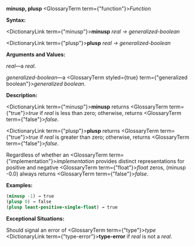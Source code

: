 **minusp, plusp** <GlossaryTerm  term={"function"}><i>Function</i></GlossaryTerm> 



**Syntax:** 



<DictionaryLink  term={"minusp"}><b>minusp</b></DictionaryLink> *real → generalized-boolean* 



<DictionaryLink  term={"plusp"}><b>plusp</b></DictionaryLink> *real → generalized-boolean* 



**Arguments and Values:** 



*real*—a *real*. 



*generalized-boolean*—a <GlossaryTerm styled={true} term={"generalized boolean"}><i>generalized boolean</i></GlossaryTerm>. 



**Description:** 



<DictionaryLink  term={"minusp"}><b>minusp</b></DictionaryLink> returns <GlossaryTerm  term={"true"}><i>true</i></GlossaryTerm> if *real* is less than zero; otherwise, returns <GlossaryTerm  term={"false"}><i>false</i></GlossaryTerm>. 



<DictionaryLink  term={"plusp"}><b>plusp</b></DictionaryLink> returns <GlossaryTerm  term={"true"}><i>true</i></GlossaryTerm> if *real* is greater than zero; otherwise, returns <GlossaryTerm  term={"false"}><i>false</i></GlossaryTerm>. 



Regardless of whether an <GlossaryTerm  term={"implementation"}><i>implementation</i></GlossaryTerm> provides distinct representations for positive and negative <GlossaryTerm  term={"float"}><i>float</i></GlossaryTerm> zeros, (minusp -0.0) always returns <GlossaryTerm  term={"false"}><i>false</i></GlossaryTerm>. 



**Examples:**
```lisp
(minusp -1) → true 
(plusp 0) → false 
(plusp least-positive-single-float) → true 
```
**Exceptional Situations:** 



Should signal an error of <GlossaryTerm  term={"type"}><i>type</i></GlossaryTerm> <DictionaryLink  term={"type-error"}><b>type-error</b></DictionaryLink> if *real* is not a *real*. 







 



 



